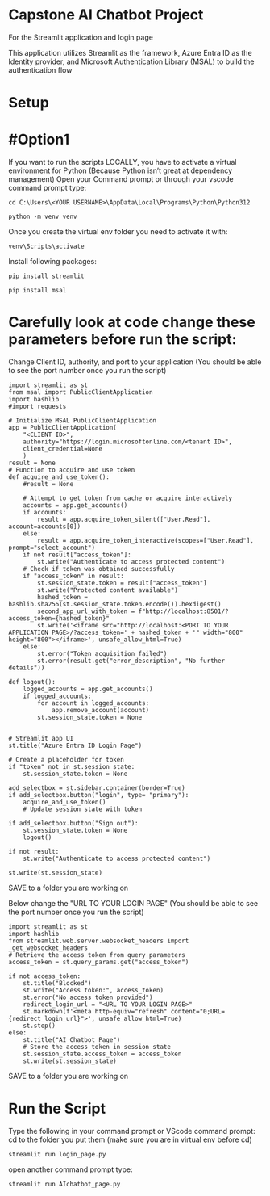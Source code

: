 # Capstone AI Chatbot Project  
For the Streamlit application and login page 

This application utilizes Streamlit as the framework, Azure Entra ID as the Identity provider, and Microsoft Authentication Library (MSAL) to build the authentication flow    

# Setup
# #Option1 
If you want to run the scripts LOCALLY, you have to activate a virtual environment for Python (Because Python isn’t great at dependency management)
Open your Command prompt or through your vscode command prompt type: 
```
cd C:\Users\<YOUR USERNAME>\AppData\Local\Programs\Python\Python312
```
```
python -m venv venv
```
Once you create the virtual env folder you need to activate it with:
```
venv\Scripts\activate
```
Install following packages:
```
pip install streamlit
```
```
pip install msal
```
# Carefully look at code change these parameters before run the script:
Change Client ID, authority, and port to your application (You should be able to see the port number once you run the script) 
```
import streamlit as st
from msal import PublicClientApplication
import hashlib
#import requests

# Initialize MSAL PublicClientApplication
app = PublicClientApplication(
    "<CLIENT ID>",
    authority="https://login.microsoftonline.com/<tenant ID>",
    client_credential=None
    )
result = None
# Function to acquire and use token
def acquire_and_use_token():
    #result = None

    # Attempt to get token from cache or acquire interactively
    accounts = app.get_accounts()
    if accounts:
        result = app.acquire_token_silent(["User.Read"], account=accounts[0])
    else:
        result = app.acquire_token_interactive(scopes=["User.Read"], prompt="select_account")
    if not result["access_token"]:
        st.write("Authenticate to access protected content")
    # Check if token was obtained successfully
    if "access_token" in result:
        st.session_state.token = result["access_token"]
        st.write("Protected content available")
        hashed_token = hashlib.sha256(st.session_state.token.encode()).hexdigest()
        second_app_url_with_token = f"http://localhost:8501/?access_token={hashed_token}"
        st.write('<iframe src="http://localhost:<PORT TO YOUR APPLICATION PAGE>/?access_token=' + hashed_token + '" width="800" height="800"></iframe>', unsafe_allow_html=True)
    else:
        st.error("Token acquisition failed")
        st.error(result.get("error_description", "No further details"))
    
def logout():
    logged_accounts = app.get_accounts()
    if logged_accounts:
        for account in logged_accounts:
            app.remove_account(account)
        st.session_state.token = None
            
    
# Streamlit app UI
st.title("Azure Entra ID Login Page")

# Create a placeholder for token
if "token" not in st.session_state:
    st.session_state.token = None

add_selectbox = st.sidebar.container(border=True)
if add_selectbox.button("login", type= "primary"):
    acquire_and_use_token()
    # Update session state with token

if add_selectbox.button("Sign out"):
    st.session_state.token = None
    logout()

if not result:
    st.write("Authenticate to access protected content")

st.write(st.session_state)
```
SAVE to a folder you are working on

Below change the "URL TO YOUR LOGIN PAGE" (You should be able to see the port number once you run the script) 
```
import streamlit as st
import hashlib
from streamlit.web.server.websocket_headers import _get_websocket_headers
# Retrieve the access token from query parameters
access_token = st.query_params.get("access_token")

if not access_token:
    st.title("Blocked")
    st.write("Access token:", access_token)
    st.error("No access token provided")
    redirect_login_url = "<URL TO YOUR LOGIN PAGE>"
    st.markdown(f'<meta http-equiv="refresh" content="0;URL={redirect_login_url}">', unsafe_allow_html=True)
    st.stop()
else:
    st.title("AI Chatbot Page")
    # Store the access token in session state
    st.session_state.access_token = access_token
    st.write(st.session_state)
```
SAVE to a folder you are working on
# Run the Script 
Type the following in your command prompt or VScode command prompt:
cd to the folder you put them (make sure you are in virtual env before cd)
```
streamlit run login_page.py
```
open another command prompt type:
```
streamlit run AIchatbot_page.py
```
